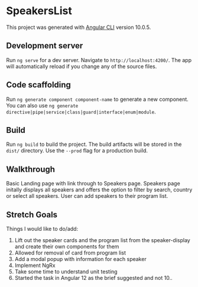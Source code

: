 # SpeakersList

This project was generated with [Angular CLI](https://github.com/angular/angular-cli) version 10.0.5.

## Development server

Run `ng serve` for a dev server. Navigate to `http://localhost:4200/`. The app will automatically reload if you change any of the source files.

## Code scaffolding

Run `ng generate component component-name` to generate a new component. You can also use `ng generate directive|pipe|service|class|guard|interface|enum|module`.

## Build

Run `ng build` to build the project. The build artifacts will be stored in the `dist/` directory. Use the `--prod` flag for a production build.

## Walkthrough

Basic Landing page with link through to Speakers page. 
Speakers page initally displays all speakers and offers the option to filter by search, country or select all speakers. 
User can add speakers to their program list.

## Stretch Goals

Things I would like to do/add:
1. Lift out the speaker cards and the program list from the speaker-display and create their own components for them
2. Allowed for removal of card from program list 
3. Add a modal popup with information for each speaker
4. Implement NgRx 
5. Take some time to understand unit testing
6. Started the task in Angular 12 as the brief suggested and not 10.. 

